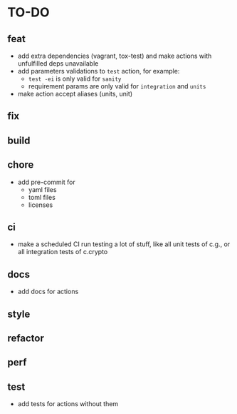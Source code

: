 TO-DO
=====

## feat

* add extra dependencies (vagrant, tox-test) and make actions with unfulfilled deps unavailable
* add parameters validations to `test` action, for example:
  * `test -ei` is only valid for `sanity`
  * requirement params are only valid for `integration` and `units`
* make action accept aliases (units, unit)

## fix

## build

## chore

* add pre-commit for
  * yaml files
  * toml files
  * licenses

## ci

* make a scheduled CI run testing a lot of stuff, like all unit tests of c.g., or all integration tests of c.crypto

## docs

* add docs for actions

## style

## refactor

## perf

## test

* add tests for actions without them

